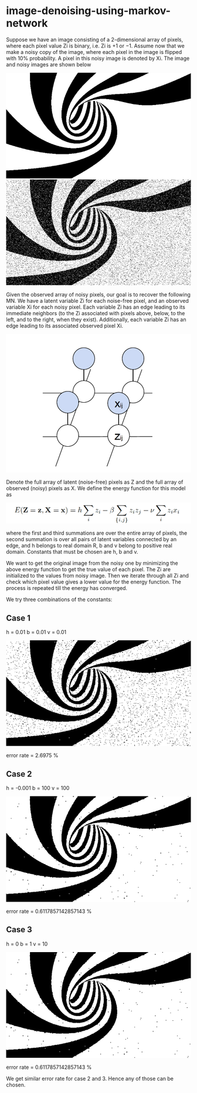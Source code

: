 # image-denoising-using-markov-network

Suppose we have an image consisting of a 2-dimensional array of pixels, where each pixel value Zi is binary, i.e. Zi is  +1 or −1. Assume now that we make a noisy copy of the image, where each pixel in the image is flipped with 10% probability. A pixel in this noisy image is denoted by Xi. The image and noisy images are shown below

![original](/Images/original.png)
![noisy](/Images/Noisy.png)

Given the observed array of noisy pixels, our goal is to recover the following MN. We have a latent variable Zi for each noise-free pixel, and an observed variable Xi for each noisy pixel. Each variable Zi has an edge leading to its immediate neighbors (to the Zi associated with pixels above, below, to the left, and to the right, when they exist). Additionally, each variable Zi has an edge leading to its associated observed pixel Xi. 

![graph](/Images/graph.png)

Denote the full array of latent (noise-free) pixels as Z and the full array of observed (noisy) pixels as X. We define the energy function for this model as

![eq](/Images/Equation.png)

where the first and third summations are over the entire array of pixels, the second summation is over all pairs of latent variables connected by an edge, and h belongs to real domain R, b and v belong to positive real domain. Constants that must be chosen are h, b and v.

We want to get the original image from the noisy one by minimizing the above energy function to get the true value of each pixel. The Zi are initialized to the values from noisy image. Then we iterate through all Zi and check which pixel value gives a lower value for the energy function. The process is repeated till the energy has converged.

We try three combinations of the constants:

## Case 1
h = 0.01 b = 0.01 v = 0.01 

![1](/Images/Case1.png)

error rate = 2.6975 %

## Case 2
h = -0.001 b = 100 v = 100

![1](/Images/Case2.png)

error rate = 0.6117857142857143 %

## Case 3
h = 0 b = 1 v = 10

![1](/Images/Case3.png)

error rate = 0.6117857142857143 %

We get similar error rate for case 2 and 3. Hence any of those can be chosen.
